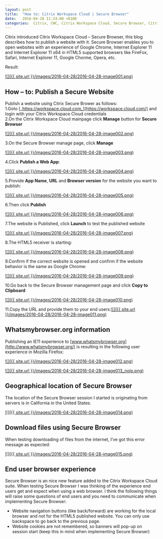```yaml
---
layout: post
title:  "How to: Citrix Workspace Cloud | Secure Browser"
date:   2016-04-28 11:24:00 +0100
categories:  Citrix, CWC, Citrix Workspace Cloud, Secure Browser, Citrix Workspace Cloud Secure Browser
---
```


Citrix introduced Citrix Workspace Cloud – Secure Browser, this blog describes how to publish a website with it. Secure Browser enables you to open websites with an experience of Google Chrome, Internet Explorer 11 and Internet Explorer 11 x64 in HTML5 supported browsers like FireFox, Safari, Internet Explorer 11, Google Chorme, Opera, etc.  
  
Result:  

[![]({{ site.url }}/images/2016-04-28/2016-04-28-image001.png)](https://1.bp.blogspot.com/-Q7Rcp7ER0Ds/VyHTUGDKc6I/AAAAAAAAAXc/PayKsSdQUusvUNKTjXrdqrlidORK4h_FQCKgB/s1600/image001.png)

  
How – to: Publish a Secure Website
-------------------------------------

Publish a website using Citrix Secure Brower as follows:  
1.Goto [_https://workspace.cloud.com_](https://workspace.cloud.com/) and login with your Citrix Workspace Cloud credentials  
2.On the Citrix Workspace Cloud mainpage click **Manage** button for **Secure Browser**  

[![]({{ site.url }}/images/2016-04-28/2016-04-28-image002.png)](https://3.bp.blogspot.com/-tcRvGcbIe40/VyHTUNRe1nI/AAAAAAAAAYQ/vw04EoIn8psv3C-OqQkuNm9OiYWWsLXaQCKgB/s1600/image002.png)

3.On the Secure Browser manage page, click **Manage**  

[![]({{ site.url }}/images/2016-04-28/2016-04-28-image003.png)](https://4.bp.blogspot.com/-zdfJ77wJ-Fw/VyHTUFNhB8I/AAAAAAAAAYQ/k64ncs0cw1I3toqqtMqhzp9ew3qdtjXfQCKgB/s1600/image003.png)

4.Click **Publish a Web App**:  

[![]({{ site.url }}/images/2016-04-28/2016-04-28-image004.png)](https://4.bp.blogspot.com/-E6TTV6anRZU/VyHTUTAUYOI/AAAAAAAAAYQ/qOCpde45N8EUn6kAbPTmOxy7Yookm_bPQCKgB/s1600/image004.png)

5.Provide **App Name**, **URL** and **Browser version** for the website you want to publish:  

[![]({{ site.url }}/images/2016-04-28/2016-04-28-image005.png)](https://1.bp.blogspot.com/-YFzWn7ytsLE/VyHTUQCeLuI/AAAAAAAAAYQ/scANUlZSFfg3XRUgRN7Xs_UCrfewEukOQCKgB/s1600/image005.png)

6.Then click **Publish**  

[![]({{ site.url }}/images/2016-04-28/2016-04-28-image006.png)](https://4.bp.blogspot.com/-x-_k8S1ItBU/VyHTUVQSRHI/AAAAAAAAAYQ/ai5m-pKeYPMQL-sevQgbJfCYEu9PhdN1gCKgB/s1600/image006.png)

7.The website is Published, click **Launch** to test the published website  

[![]({{ site.url }}/images/2016-04-28/2016-04-28-image007.png)](https://4.bp.blogspot.com/-o7OKCvNy3fA/VyHTUlepcrI/AAAAAAAAAYQ/7TiR-5w2ny8xxeVZCUV8F2KMJHbrGzVEACKgB/s1600/image007.png)

8.The HTML5 receiver is starting:  

[![]({{ site.url }}/images/2016-04-28/2016-04-28-image008.png)](https://1.bp.blogspot.com/-l2R4ZUJzfwY/VyHTUnsRldI/AAAAAAAAAYU/Bibxz1Uw8Zcm9Dq0UN_eA_4N_sKBDw6jACKgB/s1600/image008.png)

9.Confirm if the correct website is opened and confirm if the website behavior is the same as Google Chrome:  

[![]({{ site.url }}/images/2016-04-28/2016-04-28-image009.png)](https://2.bp.blogspot.com/-fgwAvcy0H4c/VyHTU_f-mgI/AAAAAAAAAYU/iwa_abWHS_M4nyZh23Vo8gysz6e2KOnaACKgB/s1600/image009.png)

10.Go back to the Secure Browser management page and click **Copy to Clipboard**  

[![]({{ site.url }}/images/2016-04-28/2016-04-28-image010.png)](https://3.bp.blogspot.com/-vMEigW6AwDo/VyHTU_VJ2YI/AAAAAAAAAYU/xuJIC01-210QB3Tw5BUWJ65nbYPPqMW3wCKgB/s1600/image010.png)

11.Copy the URL and provide them to your end users:[![]({{ site.url }}/images/2016-04-28/2016-04-28-image011.png)](https://1.bp.blogspot.com/-T_dBUiLy3cM/VyHTU28WWvI/AAAAAAAAAYU/PeCOFvciqoc2r-rk3NQPdLs3yzwhXqmngCKgB/s1600/image011.png)  
  

Whatsmybrowser.org information
------------------------------

Publishing an IE11 experience to [www.whatsmybrowser.org](http://www.whatsmybrowser.org/) is resulting in the following user experience in Mozilla Firefox:  

[![]({{ site.url }}/images/2016-04-28/2016-04-28-image012.png)](https://2.bp.blogspot.com/-9gGMG3BmU-k/VyHTU6OtBaI/AAAAAAAAAYU/RueUShMmt1QmVJWBP8zfZ2mePEJ8gH2kgCKgB/s1600/image012.png)

[![]({{ site.url }}/images/2016-04-28/2016-04-28-image013_noip.png)](https://1.bp.blogspot.com/-KqRKPDlGRSQ/VyHWQQFDOeI/AAAAAAAAAYc/Nfn1gNP0qjAzFW8bZ2r0lJruslYGQr1nwCLcB/s1600/image013_noip.png)

  

Geographical location of Secure Browser
---------------------------------------

The location of the Secure Browser session I started is originating from servers is in California in the United States.  

[![]({{ site.url }}/images/2016-04-28/2016-04-28-image014.png)](https://1.bp.blogspot.com/-xRRQO2Usm7s/VyHTVFyb_GI/AAAAAAAAAYU/2sQ-t8tkQwI_eUaRtpEJ3qP6WqqKbCBbQCKgB/s1600/image014.png)

Download files using Secure Browser
-----------------------------------

When testing downloading of files from the internet, I’ve got this error message as expected:  

[![]({{ site.url }}/images/2016-04-28/2016-04-28-image015.png)](https://3.bp.blogspot.com/-56ZNPSbtKbE/VyHTVJ_trFI/AAAAAAAAAYU/k2OoDXoT_OAiVmV7yrfSV8oT1I5dXs2zgCKgB/s1600/image015.png)

  

End user browser experience
---------------------------

Secure Browser is an nice new feature added to the Citrix Workspace Cloud suite. When testing Secure Browser I was thinking of the experience end users get and expect when using a web browser. I think the following things will raise some questions of end users and you need to communicate when implementing Secure Browser:  

*   Website navigation buttons (like back/forward) are working for the local browser and not for the HTML5 published website. You can only use backspace to go back to the previous page.
*   Website cookies are not remembered, so banners will pop-up on session start (keep this in mind when implementing Secure Browser)
